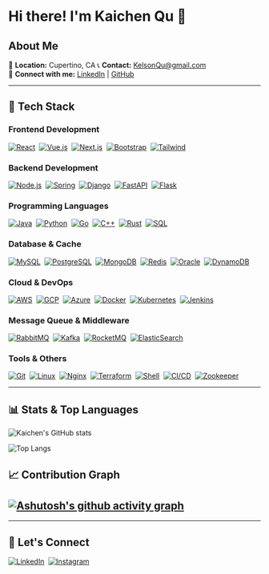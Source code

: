 # Hi there! I'm Kaichen Qu 👋

## About Me

📍 **Location:** Cupertino, CA
📞 **Contact:** [KelsonQu@gmail.com](mailto:KelsonQu@gmail.com)  
🔗 **Connect with me:** [LinkedIn](https://www.linkedin.com/in/kelsonqu/) | [GitHub](https://github.com/KaichenQu)

---

## 🚀 Tech Stack

### Frontend Development

<p align="left">
  <a href="#"><img src="https://img.shields.io/badge/React-20232A?style=for-the-badge&logo=react&logoColor=61DAFB" alt="React"/></a>&nbsp;
  <a href="#"><img src="https://img.shields.io/badge/Vue.js-35495E?style=for-the-badge&logo=vuedotjs&logoColor=4FC08D" alt="Vue.js"/></a>&nbsp;
  <a href="#"><img src="https://img.shields.io/badge/Next.js-000000?style=for-the-badge&logo=nextdotjs&logoColor=white" alt="Next.js"/></a>&nbsp;
  <a href="#"><img src="https://img.shields.io/badge/Bootstrap-563D7C?style=for-the-badge&logo=bootstrap&logoColor=white" alt="Bootstrap"/></a>&nbsp;
  <a href="#"><img src="https://img.shields.io/badge/Tailwind_CSS-38B2AC?style=for-the-badge&logo=tailwind-css&logoColor=white" alt="Tailwind"/></a>
</p>

### Backend Development

<p align="left">
  <a href="#"><img src="https://img.shields.io/badge/Node.js-339933?style=for-the-badge&logo=nodedotjs&logoColor=white" alt="Node.js"/></a>&nbsp;
  <a href="#"><img src="https://img.shields.io/badge/Spring-6DB33F?style=for-the-badge&logo=spring&logoColor=white" alt="Spring"/></a>&nbsp;
  <a href="#"><img src="https://img.shields.io/badge/Django-092E20?style=for-the-badge&logo=django&logoColor=white" alt="Django"/></a>&nbsp;
  <a href="#"><img src="https://img.shields.io/badge/FastAPI-009688?style=for-the-badge&logo=fastapi&logoColor=white" alt="FastAPI"/></a>&nbsp;
  <a href="#"><img src="https://img.shields.io/badge/Flask-000000?style=for-the-badge&logo=flask&logoColor=white" alt="Flask"/></a>
</p>

### Programming Languages

<p align="left">
  <a href="#"><img src="https://img.shields.io/badge/Java-ED8B00?style=for-the-badge&logo=openjdk&logoColor=white" alt="Java"/></a>&nbsp;
  <a href="#"><img src="https://img.shields.io/badge/Python-3776AB?style=for-the-badge&logo=python&logoColor=white" alt="Python"/></a>&nbsp;
  <a href="#"><img src="https://img.shields.io/badge/Go-00ADD8?style=for-the-badge&logo=go&logoColor=white" alt="Go"/></a>&nbsp;
  <a href="#"><img src="https://img.shields.io/badge/C++-00599C?style=for-the-badge&logo=cplusplus&logoColor=white" alt="C++"/></a>&nbsp;
  <a href="#"><img src="https://img.shields.io/badge/Rust-000000?style=for-the-badge&logo=rust&logoColor=white" alt="Rust"/></a>&nbsp;
  <a href="#"><img src="https://img.shields.io/badge/SQL-4479A1?style=for-the-badge&logo=mysql&logoColor=white" alt="SQL"/></a>
</p>

### Database & Cache

<p align="left">
  <a href="#"><img src="https://img.shields.io/badge/MySQL-4479A1?style=for-the-badge&logo=mysql&logoColor=white" alt="MySQL"/></a>&nbsp;
  <a href="#"><img src="https://img.shields.io/badge/PostgreSQL-316192?style=for-the-badge&logo=postgresql&logoColor=white" alt="PostgreSQL"/></a>&nbsp;
  <a href="#"><img src="https://img.shields.io/badge/MongoDB-47A248?style=for-the-badge&logo=mongodb&logoColor=white" alt="MongoDB"/></a>&nbsp;
  <a href="#"><img src="https://img.shields.io/badge/Redis-DC382D?style=for-the-badge&logo=redis&logoColor=white" alt="Redis"/></a>&nbsp;
  <a href="#"><img src="https://img.shields.io/badge/Oracle-F80000?style=for-the-badge&logo=oracle&logoColor=white" alt="Oracle"/></a>&nbsp;
  <a href="#"><img src="https://img.shields.io/badge/DynamoDB-4053D6?style=for-the-badge&logo=amazon-dynamodb&logoColor=white" alt="DynamoDB"/></a>
</p>

### Cloud & DevOps

<p align="left">
  <a href="#"><img src="https://img.shields.io/badge/AWS-232F3E?style=for-the-badge&logo=amazon-aws&logoColor=white" alt="AWS"/></a>&nbsp;
  <a href="#"><img src="https://img.shields.io/badge/GCP-4285F4?style=for-the-badge&logo=google-cloud&logoColor=white" alt="GCP"/></a>&nbsp;
  <a href="#"><img src="https://img.shields.io/badge/Azure-0089D6?style=for-the-badge&logo=microsoft-azure&logoColor=white" alt="Azure"/></a>&nbsp;
  <a href="#"><img src="https://img.shields.io/badge/Docker-2496ED?style=for-the-badge&logo=docker&logoColor=white" alt="Docker"/></a>&nbsp;
  <a href="#"><img src="https://img.shields.io/badge/Kubernetes-326CE5?style=for-the-badge&logo=kubernetes&logoColor=white" alt="Kubernetes"/></a>&nbsp;
  <a href="#"><img src="https://img.shields.io/badge/Jenkins-D24939?style=for-the-badge&logo=jenkins&logoColor=white" alt="Jenkins"/></a>
</p>

### Message Queue & Middleware

<p align="left">
  <a href="#"><img src="https://img.shields.io/badge/RabbitMQ-FF6600?style=for-the-badge&logo=rabbitmq&logoColor=white" alt="RabbitMQ"/></a>&nbsp;
  <a href="#"><img src="https://img.shields.io/badge/Apache_Kafka-231F20?style=for-the-badge&logo=apache-kafka&logoColor=white" alt="Kafka"/></a>&nbsp;
  <a href="#"><img src="https://img.shields.io/badge/RocketMQ-D77310?style=for-the-badge&logo=apache-rocketmq&logoColor=white" alt="RocketMQ"/></a>&nbsp;
  <a href="#"><img src="https://img.shields.io/badge/ElasticSearch-005571?style=for-the-badge&logo=elasticsearch&logoColor=white" alt="ElasticSearch"/></a>
</p>

### Tools & Others

<p align="left">
  <a href="#"><img src="https://img.shields.io/badge/Git-F05032?style=for-the-badge&logo=git&logoColor=white" alt="Git"/></a>&nbsp;
  <a href="#"><img src="https://img.shields.io/badge/Linux-FCC624?style=for-the-badge&logo=linux&logoColor=black" alt="Linux"/></a>&nbsp;
  <a href="#"><img src="https://img.shields.io/badge/Nginx-009639?style=for-the-badge&logo=nginx&logoColor=white" alt="Nginx"/></a>&nbsp;
  <a href="#"><img src="https://img.shields.io/badge/Terraform-7B42BC?style=for-the-badge&logo=terraform&logoColor=white" alt="Terraform"/></a>&nbsp;
  <a href="#"><img src="https://img.shields.io/badge/Shell-121011?style=for-the-badge&logo=gnu-bash&logoColor=white" alt="Shell"/></a>&nbsp;
  <a href="#"><img src="https://img.shields.io/badge/CI/CD-2088FF?style=for-the-badge&logo=github-actions&logoColor=white" alt="CI/CD"/></a>&nbsp;
  <a href="#"><img src="https://img.shields.io/badge/Zookeeper-E95420?style=for-the-badge&logo=apache&logoColor=white" alt="Zookeeper"/></a>&nbsp;
</p>

---

## 📊 Stats & Top Languages

![Kaichen's GitHub stats](https://github-readme-stats.vercel.app/api?username=KaichenQu&show_icons=true&theme=dracula)

![Top Langs](https://github-readme-stats.vercel.app/api/top-langs/?username=KaichenQu&layout=compact&theme=dracula)

## 📈 Contribution Graph

## [![Ashutosh's github activity graph](https://github-readme-activity-graph.vercel.app/graph?username=KaichenQu&theme=dracula)](https://github.com/ashutosh00710/github-readme-activity-graph)

---

## 🤝 Let's Connect

<p align="left">
  <a href="https://linkedin.com/in/KelsonQu"><img src="https://img.shields.io/badge/LinkedIn-0077B5?style=for-the-badge&logo=linkedin&logoColor=white" alt="LinkedIn"/></a>&nbsp;
  <a href="https://www.instagram.com/kel.qu/"><img src="https://img.shields.io/badge/Instagram-E4405F?style=for-the-badge&logo=instagram&logoColor=white" alt="Instagram"/></a>
</p>
